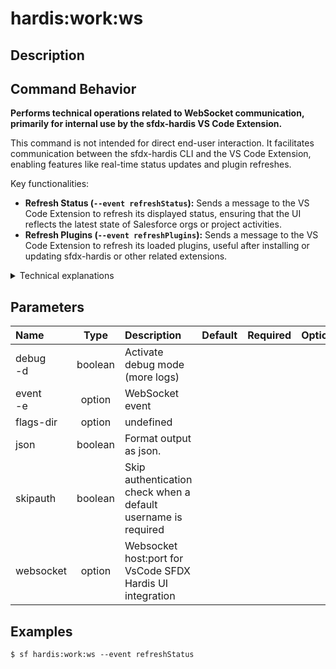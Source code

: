 <!-- This file has been generated with command 'sf hardis:doc:plugin:generate'. Please do not update it manually or it may be overwritten -->
# hardis:work:ws

## Description


## Command Behavior

**Performs technical operations related to WebSocket communication, primarily for internal use by the sfdx-hardis VS Code Extension.**

This command is not intended for direct end-user interaction. It facilitates communication between the sfdx-hardis CLI and the VS Code Extension, enabling features like real-time status updates and plugin refreshes.

Key functionalities:

- **Refresh Status (`--event refreshStatus`):** Sends a message to the VS Code Extension to refresh its displayed status, ensuring that the UI reflects the latest state of Salesforce orgs or project activities.
- **Refresh Plugins (`--event refreshPlugins`):** Sends a message to the VS Code Extension to refresh its loaded plugins, useful after installing or updating sfdx-hardis or other related extensions.

<details>
<summary>Technical explanations</summary>

The command's technical implementation involves:

- **WebSocketClient:** It utilizes the `WebSocketClient` utility to establish and manage WebSocket connections.
- **Event-Driven Communication:** It listens for specific events (e.g., `refreshStatus`, `refreshPlugins`) and triggers corresponding actions on the connected WebSocket client.
- **Internal Use:** This command is primarily called programmatically by the VS Code Extension to maintain synchronization and provide a seamless user experience.
</details>


## Parameters

|Name|Type|Description|Default|Required|Options|
|:---|:--:|:----------|:-----:|:------:|:-----:|
|debug<br/>-d|boolean|Activate debug mode (more logs)||||
|event<br/>-e|option|WebSocket event||||
|flags-dir|option|undefined||||
|json|boolean|Format output as json.||||
|skipauth|boolean|Skip authentication check when a default username is required||||
|websocket|option|Websocket host:port for VsCode SFDX Hardis UI integration||||

## Examples

```shell
$ sf hardis:work:ws --event refreshStatus
```


